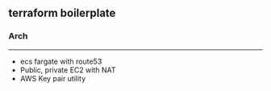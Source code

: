 ## terraform boilerplate

### Arch
---
* ecs fargate with route53
* Public, private EC2 with NAT
* AWS Key pair utility
